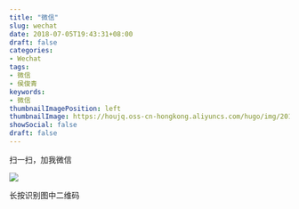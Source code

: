```yaml
---
title: "微信"
slug: wechat
date: 2018-07-05T19:43:31+08:00
draft: false
categories:
- Wechat
tags:
- 微信
- 侯俊青
keywords:
- 微信
thumbnailImagePosition: left
thumbnailImage: https://houjq.oss-cn-hongkong.aliyuncs.com/hugo/img/20190602175854.jpg
showSocial: false
draft: false
---
```

扫一扫，加我微信
<!--more-->

![](https://houjq.oss-cn-hongkong.aliyuncs.com/hugo/img/20190602175854.jpg)

长按识别图中二维码